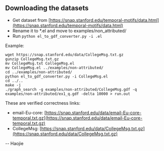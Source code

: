 ## Downloading the datasets

- Get dataset from [https://snap.stanford.edu/temporal-motifs/data.html](https://snap.stanford.edu/temporal-motifs/data.html)
- Rename it to *.el and move to examples/non_attributed/
- Run `python el_to_gdf_converter.py -i .el`


Example: 
```
wget https://snap.stanford.edu/data/CollegeMsg.txt.gz
gunzip CollegeMsg.txt.gz
mv CollegeMsg.txt CollegeMsg.el
mv CollegeMsg.el ../examples/non-attributed/
cd ../examples/non-attributed/
python el_to_gdf_converter.py -i CollegeMsg.el
cd ../..
make -j
./graph_search -g examples/non-attributed/CollegeMsg.gdf -q examples/non-attributed/ex1_q.gdf -delta 10000 > run.out
```


These are verified correctness links: 

- email-Eu-core: [https://snap.stanford.edu/data/email-Eu-core-temporal.txt.gz](https://snap.stanford.edu/data/email-Eu-core-temporal.txt.gz)
- CollegeMsg: [https://snap.stanford.edu/data/CollegeMsg.txt.gz](https://snap.stanford.edu/data/CollegeMsg.txt.gz)


-- Haojie
